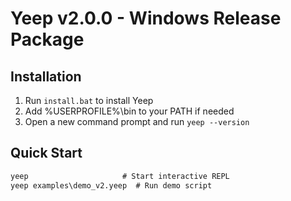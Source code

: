 # Yeep v2.0.0 - Windows Release Package 
 
## Installation 
1. Run `install.bat` to install Yeep 
2. Add %USERPROFILE%\bin to your PATH if needed 
3. Open a new command prompt and run `yeep --version` 
 
## Quick Start 
```cmd 
yeep                     # Start interactive REPL 
yeep examples\demo_v2.yeep  # Run demo script 
``` 
